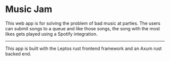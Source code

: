 # Music Jam

 This web app is for solving the problem of bad music at parties. The users can submit songs to a queue and like those songs, the song with the most likes gets played using a Spotify integration.

---

This app is built with the Leptos rust frontend framework and an Axum rust backed end.
